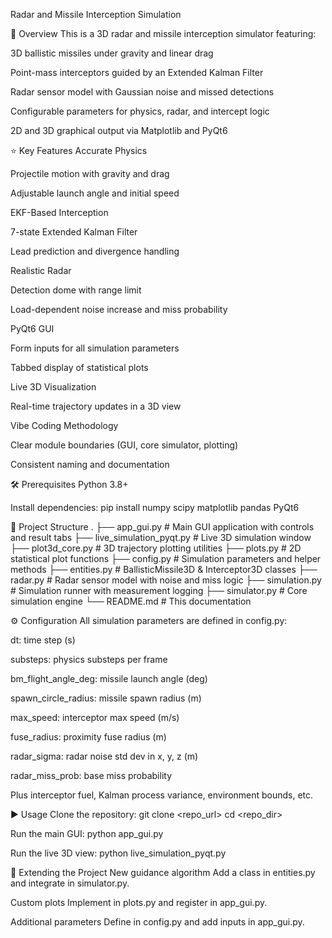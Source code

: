 Radar and Missile Interception Simulation

📘 Overview
This is a 3D radar and missile interception simulator featuring:

3D ballistic missiles under gravity and linear drag

Point-mass interceptors guided by an Extended Kalman Filter

Radar sensor model with Gaussian noise and missed detections

Configurable parameters for physics, radar, and intercept logic

2D and 3D graphical output via Matplotlib and PyQt6

⭐ Key Features
Accurate Physics

Projectile motion with gravity and drag

Adjustable launch angle and initial speed

EKF-Based Interception

7-state Extended Kalman Filter

Lead prediction and divergence handling

Realistic Radar

Detection dome with range limit

Load-dependent noise increase and miss probability

PyQt6 GUI

Form inputs for all simulation parameters

Tabbed display of statistical plots

Live 3D Visualization

Real-time trajectory updates in a 3D view

Vibe Coding Methodology

Clear module boundaries (GUI, core simulator, plotting)

Consistent naming and documentation

🛠️ Prerequisites
Python 3.8+

Install dependencies:
pip install numpy scipy matplotlib pandas PyQt6

📂 Project Structure
.
├── app_gui.py # Main GUI application with controls and result tabs
├── live_simulation_pyqt.py # Live 3D simulation window
├── plot3d_core.py # 3D trajectory plotting utilities
├── plots.py # 2D statistical plot functions
├── config.py # Simulation parameters and helper methods
├── entities.py # BallisticMissile3D & Interceptor3D classes
├── radar.py # Radar sensor model with noise and miss logic
├── simulation.py # Simulation runner with measurement logging
├── simulator.py # Core simulation engine
└── README.md # This documentation

⚙️ Configuration
All simulation parameters are defined in config.py:

dt: time step (s)

substeps: physics substeps per frame

bm_flight_angle_deg: missile launch angle (deg)

spawn_circle_radius: missile spawn radius (m)

max_speed: interceptor max speed (m/s)

fuse_radius: proximity fuse radius (m)

radar_sigma: radar noise std dev in x, y, z (m)

radar_miss_prob: base miss probability

Plus interceptor fuel, Kalman process variance, environment bounds, etc.

▶️ Usage
Clone the repository:
git clone <repo_url>
cd <repo_dir>

Run the main GUI:
python app_gui.py

Run the live 3D view:
python live_simulation_pyqt.py

🚀 Extending the Project
New guidance algorithm
Add a class in entities.py and integrate in simulator.py.

Custom plots
Implement in plots.py and register in app_gui.py.

Additional parameters
Define in config.py and add inputs in app_gui.py.